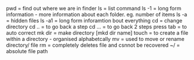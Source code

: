 pwd = find out where we are in finder 
ls = list command 
ls -1 = long form information - more information about each folder. eg. number of items 
ls -a = hidden files 
ls -a1 = long form inforamtion bout everything 
cd = change directory
cd .. = to go back a step 
cd ... = to go back 2 steps 
press tab = to auto correct 
mk dir = make directory [mkd dir name]
touch = to create a file within a directory - organised alphabetcally 
mv = used to move or rename directory/ file 
rm = completely deletes file and csnnot be recovered
~/ = absolute file path


